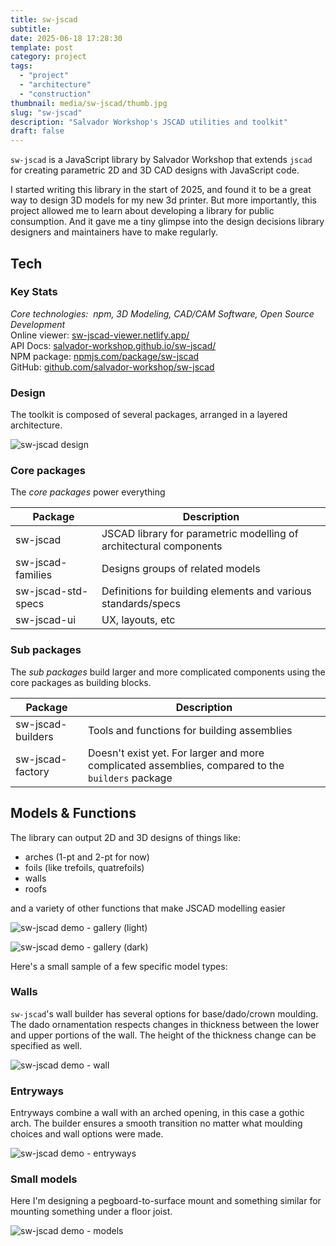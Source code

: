 ```yaml
---
title: sw-jscad
subtitle:
date: 2025-06-18 17:28:30
template: post
category: project
tags:
  - "project"
  - "architecture"
  - "construction"
thumbnail: media/sw-jscad/thumb.jpg
slug: "sw-jscad"
description: "Salvador Workshop's JSCAD utilities and toolkit"
draft: false
---
```


`sw-jscad` is a JavaScript library by Salvador Workshop that extends `jscad` for creating parametric 2D and 3D CAD designs with JavaScript code.

I started writing this library in the start of 2025, and found it to be a great way to design 3D models for my new 3d printer.
But more importantly, this project allowed me to learn about developing a library for public consumption. And it gave me a
tiny glimpse into the design decisions library designers and maintainers have to make regularly.  

## Tech

### Key Stats

_Core technologies:&nbsp; npm, 3D Modeling, CAD/CAM Software, Open Source Development_  
Online viewer: [sw-jscad-viewer.netlify.app/](https://sw-jscad-viewer.netlify.app/)  
API Docs: [salvador-workshop.github.io/sw-jscad/](https://salvador-workshop.github.io/sw-jscad/)  
NPM package: [npmjs.com/package/sw-jscad](https://www.npmjs.com/package/sw-jscad)  
GitHub: [github.com/salvador-workshop/sw-jscad](https://github.com/salvador-workshop/sw-jscad)  

### Design

The toolkit is composed of several packages, arranged in a layered architecture.

![sw-jscad design](./system.svg "sw-jscad design")

### Core packages

The _core packages_ power everything

| Package | Description |
| --- | --- |
| sw-jscad | JSCAD library for parametric modelling of architectural components |
| sw-jscad-families | Designs groups of related models |
| sw-jscad-std-specs | Definitions for building elements and various standards/specs |
| sw-jscad-ui | UX, layouts, etc |

### Sub packages

The _sub packages_ build larger and more complicated components using the core packages as building blocks.

| Package | Description |
| --- | --- |
| sw-jscad-builders | Tools and functions for building assemblies |
| sw-jscad-factory | Doesn't exist yet. For larger and more complicated assemblies, compared to the `builders` package |


## Models & Functions

The library can output 2D and 3D designs of things like:

- arches (1-pt and 2-pt for now)
- foils (like trefoils, quatrefoils)
- walls
- roofs

and a variety of other functions that make JSCAD modelling easier

![sw-jscad demo - gallery (light)](./gallery-1.png "sw-jscad demo - gallery (light)")

![sw-jscad demo - gallery (dark)](./gallery-2.png "sw-jscad demo - gallery (dark)")

Here's a small sample of a few specific model types:

### Walls

`sw-jscad`'s wall builder has several options for base/dado/crown moulding. 
The dado ornamentation respects changes in thickness between the lower and upper portions of the wall.
The height of the thickness change can be specified as well.

![sw-jscad demo - wall](./wall-1.png "sw-jscad demo - wall")

### Entryways

Entryways combine a wall with an arched opening, in this case a gothic arch.
The builder ensures a smooth transition no matter what moulding choices and wall
options were made.

![sw-jscad demo - entryways](./entryways-1.png "sw-jscad demo - entryways")

### Small models

Here I'm designing a pegboard-to-surface mount and something similar for mounting something under a floor joist.

![sw-jscad demo - models](./models-1.png "sw-jscad demo - models")
